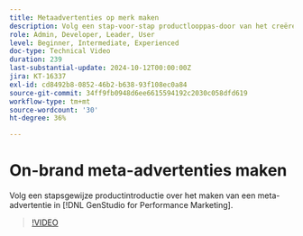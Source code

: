 ```yaml
---
title: Metaadvertenties op merk maken
description: Volg een stap-voor-stap productlooppas-door van het creëren van een meta in  [!DNL GenStudio for Performance Marketing].
role: Admin, Developer, Leader, User
level: Beginner, Intermediate, Experienced
doc-type: Technical Video
duration: 239
last-substantial-update: 2024-10-12T00:00:00Z
jira: KT-16337
exl-id: cd8492b8-0852-46b2-b638-93f108ec0a84
source-git-commit: 34ff9fb0948d6ee6615594192c2030c058dfd619
workflow-type: tm+mt
source-wordcount: '30'
ht-degree: 36%

---
```


# On-brand meta-advertenties maken

Volg een stapsgewijze productintroductie over het maken van een meta-advertentie in [!DNL GenStudio for Performance Marketing].

>[!VIDEO](https://video.tv.adobe.com/v/3435057/?learn=on)
